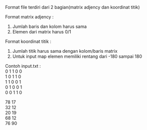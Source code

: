 <p>
Format file terdiri dari 2 bagian(matrix adjency dan koordinat titik)

Format matrix adjency :
1. Jumlah baris dan kolom harus sama
2. Elemen dari matrix harus 0/1

Format koordinat titik :
1. Jumlah titik harus sama dengan kolom/baris matrix
2. Untuk input map elemen memiliki rentang dari -180 sampai 180

Contoh input.txt :
<br/>
0 1 1 0 0
<br/>
1 0 1 1 0
<br/>
1 1 0 0 1
<br/>
0 1 0 0 1
<br/>
0 0 1 1 0
<br/>

78 17
<br/>
32 12
<br/>
20 19
<br/>
68 12
<br/>
76 90
  </p>
